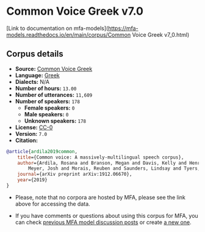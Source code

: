 
# Common Voice Greek v7.0

[Link to documentation on mfa-models](https://mfa-models.readthedocs.io/en/main/corpus/Common Voice Greek v7_0.html)

## Corpus details

- **Source:** [Common Voice Greek](https://voice.mozilla.org/en/datasets)
- **Language:** [Greek](https://en.wikipedia.org/wiki/Greek_language)
- **Dialects:** N/A
- **Number of hours:** `13.00`
- **Number of utterances:** `11,609`
- **Number of speakers:** `178`
  - **Female speakers:** `0`
  - **Male speakers:** `0`
  - **Unknown speakers:** `178`
- **License:** [CC-0](https://creativecommons.org/publicdomain/zero/1.0/)
- **Version:** `7.0`
- **Citation:**
```bibtex
@article{ardila2019common,
	title={Common voice: A massively-multilingual speech corpus},
	author={Ardila, Rosana and Branson, Megan and Davis, Kelly and Henretty, Michael and Kohler, Michael and
		Meyer, Josh and Morais, Reuben and Saunders, Lindsay and Tyers, Francis M and Weber, Gregor},
	journal={arXiv preprint arXiv:1912.06670},
	year={2019}
}

```

- Please, note that no corpora are hosted by MFA, please see the link above for accessing the data.

- If you have comments or questions about using this corpus for MFA, you can check [previous MFA model discussion posts](https://github.com/MontrealCorpusTools/mfa-models/discussions?discussions_q=Common+Voice+Greek+v7.0) or create [a new one](https://github.com/MontrealCorpusTools/mfa-models/discussions/new).
